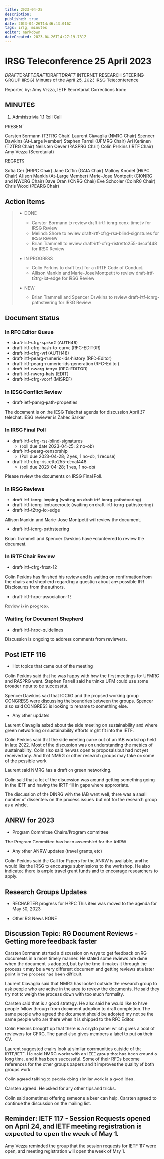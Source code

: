 ```yaml
---
title: 2023-04-25
description: 
published: true
date: 2023-04-26T14:46:43.016Z
tags: irsg, minutes
editor: markdown
dateCreated: 2023-04-26T14:27:19.731Z
---
```


# IRSG Teleconference 25 April 2023

*DRAFT*DRAFT*DRAFT*DRAFT*DRAFT*
INTERNET RESEARCH STEERING GROUP (IRSG)
Minutes of the April 25, 2023 IRSG Teleconference

Reported by: Amy Vezza, IETF Secretariat
Corrections from: 

MINUTES
---------------------------------

1. Administrivia
1.1 Roll Call

PRESENT

Carsten Bormann (T2TRG Chair)
Laurent Ciavaglia (NMRG Chair)
Spencer Dawkins (At-Large Member)
Stephen Farrell (UFMRG Chair)
Ari Keränen (T2TRG Chair)
Neils ten Oever (RASPRG Chair)
Colin Perkins (IRTF Chair)
Amy Vezza (Secretariat)

REGRETS

Sofia Celi (HRPC Chair)
Jane Coffin (GAIA Chair)
Mallory Knodel (HRPC Chair)
Allison Mankin (At-Large Member)
Marie-Jose Montpetit (CIONRG and NWCRG Chair)
Dave Oran (ICNRG Chair)
Eve Schooler (CoinRG Chair)
Chris Wood (PEARG Chair)

##  Action Items
>    * DONE
>      * Carsten Bormann to review draft-irtf-icnrg-ccnx-timetlv for IRSG Review
>      * Melinda Shore to review draft-irtf-cfrg-rsa-blind-signatures for IRSG Review
>      * Brian Trammell to review draft-irtf-cfrg-ristretto255-decaf448 for IRSG Review 
>      
>    * IN PROGRESS
>      * Colin Perkins to draft text for an IRTF Code of Conduct.
>      * Allison Mankin and Marie-Jose Montpetit to review draft-irtf-t2trg-iot-edge for IRSG Review 
>      
>    * NEW
>      * Brian Trammell and Spencer Dawkins to review draft-irtf-icnrg-pathsteering for IRSG Review

## Document Status 
### In RFC Editor Queue

- draft-irtf-cfrg-spake2 (AUTH48)
- draft-irtf-cfrg-hash-to-curve (RFC-EDITOR) 
- draft-irtf-cfrg-vrf (AUTH48)
- draft-irtf-pearg-numeric-ids-history (RFC-Editor)
- draft-irtf-pearg-numeric-ids-generation (RFC-Editor) 
- draft-irtf-nwcrg-tetrys (RFC-EDITOR)
- draft-irtf-nwcrg-bats (EDIT)
- draft-irtf-cfrg-voprf (MISREF)

### In IESG Conflict Review

- draft-ietf-panrg-path-properties 

The document is on the IESG Telechat agenda for discussion April 27 telechat. IESG reviewer is Zahed Sarker

### In IRSG Final Poll

- draft-irtf-cfrg-rsa-blind-signatures 
  - (poll due date 2023-04-25; 2 no-ob)
- draft-irtf-pearg-censorship 
  - (Poll due 2023-04-28; 2 yes, 1 no-ob, 1 recuse)
- draft-irtf-cfrg-ristretto255-decaf448 
  - (poll due 2023-04-28; 1 yes, 1 no-ob) 

Please review the documents on IRSG Final Poll.

### In IRSG Reviews

 - draft-irtf-icnrg-icnping (waiting on draft-irtf-icnrg-pathsteering)
 - draft-irtf-icnrg-icntraceroute (waiting on draft-irtf-icnrg-pathsteering)
 - draft-irtf-t2trg-iot-edge
 
 Allison Mankin and Marie-Jose Montpetit will review the document.
 
 - draft-irtf-icnrg-pathsteering

Brian Trammell and Spencer Dawkins have volunteered to review the document.

### In IRTF Chair Review

- draft-irtf-cfrg-frost-12 

Colin Perkins has finished his review and is waiting on confirmation from the chairs and shepherd regarding a question about any possible IPR Disclosures from the authors.

- draft-irtf-hrpc-association-12 

Review is in progress.

### Waiting for Document Shepherd
- draft-irtf-hrpc-guidelines 

Discussion is ongoing to address comments from reviewers.

## Post IETF 116 
  - Hot topics that came out of the meeting

Colin Perkins said that he was happy with how the first meetings for UFMRG and RASPRG went. Stephen Farrell said he thinks UFM could use some broader input to be successful. 

Spencer Dawkins said that ICCRG and the propsed working group CONGRESS were discussing the boundries between the groups. Spencer also said CONGRESS is looking to rename to something else.

  - Any other updates

Laurent Ciavaglia asked about the side meeting on sustainability and where green networking or sustainability efforts might fit into the IETF.

Colin Perkins said that the side meeting came out of an IAB workshop held in late 2022. Most of the discussion was on understanding the metrics of sustainability. Colin also said he was open to proposals but had not yet received any. And that NMRG or other research groups may take on some of the possible work.

Laurent said NMRG has a draft on green networking.

Colin said that a lot of the disucssion was around getting something going in the IETF and having the IRTF fill in gaps where appropriate. 

The discussion of the DINRG with the IAB went well, there was a small number of dissenters on the process issues, but not for the research group as a whole.


## ANRW for 2023 
   - Program Committee Chairs/Program committee

The Program Committee has been assembled for the ANRW. 

   - Any other ANRW updates (travel grants, etc)

Colin Perkins said the Call for Papers for the ANRW is available, and he would like the IRSG to encourage submissions to the workshop. He also indicated there is ample travel grant funds and to encourage researchers to apply.

## Research Groups Updates
  - RECHARTER progress for HRPC
 This item was moved to the agenda for May 30, 2023
 
 - Other RG News
 NONE
 
## Discussion Topic: RG Document Reviews - Getting more feedback faster

Carsten Bormann started a discussion on ways to get feedback on RG documents in a more timely manner. He stated some reviews are done when the document is adopted, but by the time it makes it through the process it may be a very different document and getting reviews at a later point in the process has been difficult. 

Laurent Ciavaglia said that NMRG has looked outside the research group to ask people who are active in the area to review the documents. He said they try not to weigh the process down with too much formality.

Carsten said that is a good strategy. He also said he would like to have people follow through from document adoption to draft completion. The same people who agreed the document should be adopted my not be the same people who are there when it is shipped to the RFC Editor. 

Colin Perkins brought up that there is a crypto panel which gives a pool of reviewers for CFRG. The panel also gives members a label to put on their CV.

Laurent suggested chairs look at similar communities outside of the IRTF/IETF. He said NMRG works with an IEEE group that has been around a long time, and it has been successful. Some of their RFCs become references for the other groups papers and it improves the quality of both groups work.

Colin agreed talking to people doing similar work is a good idea.

Carsten agreed. He asked for any other tips and tricks.

Colin said sometimes offering someone a beer can help. Carsten agreed to continue the discussion on the mailing list.

## Reminder: IETF 117 - Session Requests opened on April 24, and IETF meeting registration is expected to open the week of May 1.

Amy Vezza reminded the group that the session requests for IETF 117 were open, and meeting registration will open the week of May 1.